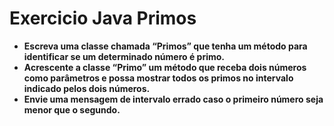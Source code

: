 # Exercicio Java Primos
<ul><strong>
<li>Escreva uma classe chamada “Primos” que tenha um método para identificar se um
determinado número é primo.</li><li>Acrescente a classe “Primo” um método que receba dois
números como parâmetros e possa mostrar todos os primos no intervalo indicado pelos
dois números.</li><li>Envie uma mensagem de intervalo errado caso o primeiro número seja
menor que o segundo.</li>
</strong></ul>
